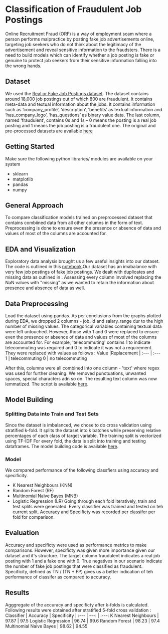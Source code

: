 # Classification of Fraudulent Job Postings

Online Recruitment Fraud (ORF) is a way of employment scam where a person performs malpractice by posting fake job advertisements online, targeting job seekers who do not think about the legitimacy of the advertisement and reveal sensitive information to the fraudsters. There is a need to build models which can identify whether a job posting is fake or genuine to protect job seekers from their sensitive information falling into the wrong hands.

## Dataset

We used the [Real or Fake Job Postings dataset](https://www.kaggle.com/shivamb/real-or-fake-fake-jobposting-prediction). The dataset contains around 18,000 job postings out of which 800 are fraudulent. It contains meta-data and textual information about the jobs. It contains information such as ‘company_profile’, ‘description’, ‘benefits’ as textual information and ‘has_company_logo’, ‘has_questions’ as binary value data. The last column, named ‘fraudulent’, contains 0s and 1s – 0 means the posting is a real job posting and 1 means the job posting is a fraudulent one. The original and pre-processed datasets are available [here](https://drive.google.com/file/d/1zW2YIDvTU6SCe6J2qekiBB38xUEtQHqB/view?usp=sharing)

## Getting Started

Make sure the following python libraries/ modules are available on your system
* sklearn
* matplotlib
* pandas
* numpy

## General Approach

To compare classification models trained on preprocessed dataset that contains combiined data from all other columns in the form of text. Preprocessing is done to ensure even the presence or absence of data and values of most of the columns are accounted for.

## EDA and Visualization

Exploratory data analysis brought us a few useful insights into our dataset. The code is outlined in this [notebook](https://github.com/NehaKohad/DataAnalytics-We-re_Skewed/blob/master/EDA_and_Visualization.ipynb).Our dataset has an imabalance with very few job postings of fake job postings. We dealt with duplicates and missing data as outlined in <put link>. Assessing every column involved replacing the NaN values with "missing" as we wanted to retain the information about presence and absence of data as well.

## Data Preprocessing

Load the dataset using pandas. As per conclusions from the graphs plotted during EDA, we dropped 2 columns - job_id and salary_range dur to the high number of missing values. The categorical variables containing textual data were left untouched. However, those with 1 and 0 were replaced to ensure even the presence or absence of data and values of most of the columns are accounted for. For example, 'telecommuting' contains 1 to indicate telecommuting was required and 0 to indicate it was not a requirement. They were replaced with values as follows :
Value  |Replacement
| :--- | :---
1  | telecommuting
0  | no telecommuting

After this, columns were all combined into one column - 'text' where regex was used for further cleaning. We removed punctuations, unwanted spaces, special characters adn so on. The resulting text column was now lemmatized. The script is available [here](https://github.com/NehaKohad/DataAnalytics-We-re_Skewed/blob/master/Data%20Preprocessing.ipynb).

## Model Building
### Splitting Data into Train and Test Sets

Since the dataset is imbalanced, we chose to do cross validation using stratified k-fold. It splits the dataset into k batches while preserving relative percentages of each class of target variable. The training split is vectorized using TF-IDF For every fold, the data is split into training and testing dataframes. The model building code is available [here](https://github.com/NehaKohad/DataAnalytics-We-re_Skewed/blob/master/Model%20Building.ipynb).

### Model

We compared performance of the following classfiers using accuracy and specificity.
* K Nearest Neighbours (KNN)
* Random Forest (RF)
* Multinomial Naive Bayes (MNB)
* Logistic Regression (LR)
Going through each fold iteratively, train and test splits were generated. Every classifier was trained and tested on teh current split. Accuracy and Specificty was recorded per classifer per fold for comparison. 

## Evaluation

Accuracy and specificty were used as performance metrics to make comparisons. However, specificty was given more importance given our dataset and it's structure. The target column fraudulent indicates a real job posting with 1 and a fake one with 0. True negatives in our scenario indicate the number of fake job postings that were classified as fraudulent. Specificity, defined as TN / (TN + FP) gives us a better indication of teh performance of classifer as compared to accuracy.


## Results
Agggregate of the accuracy and specificty after k-folds is calculated. Following results were obtained after stratified 5-fold cross validation :
Classifier | Accuracy | Specificity
| :--- | ---: | :---:
K Nearest Neighbours  | 97.87  | 97.5
Logistic Regression  | 96.74  | 99.6
Random Forest  | 98.23  |  97.4
Multinomial Naive Bayes  | 98.62 |  94.55
